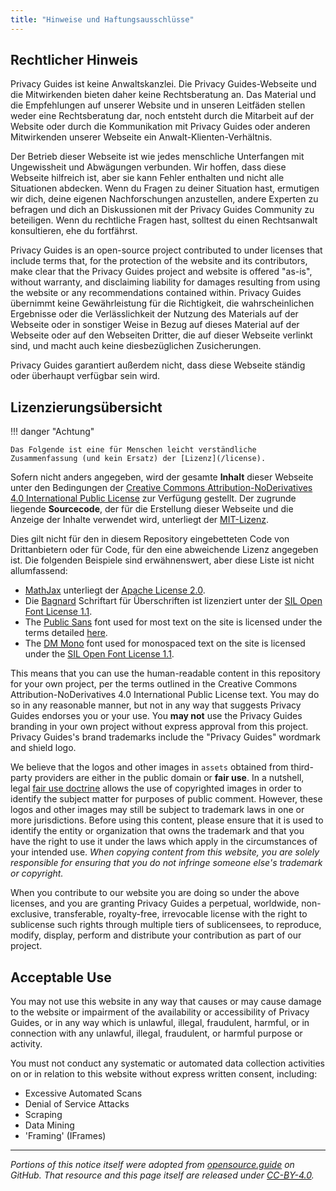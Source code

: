 ```yaml
---
title: "Hinweise und Haftungsausschlüsse"
---
```


## Rechtlicher Hinweis

Privacy Guides ist keine Anwaltskanzlei. Die Privacy Guides-Webseite und die Mitwirkenden bieten daher keine Rechtsberatung an. Das Material und die Empfehlungen auf unserer Website und in unseren Leitfäden stellen weder eine Rechtsberatung dar, noch entsteht durch die Mitarbeit auf der Website oder durch die Kommunikation mit Privacy Guides oder anderen Mitwirkenden unserer Webseite ein Anwalt-Klienten-Verhältnis.

Der Betrieb dieser Webseite ist wie jedes menschliche Unterfangen mit Ungewissheit und Abwägungen verbunden. Wir hoffen, dass diese Webseite hilfreich ist, aber sie kann Fehler enthalten und nicht alle Situationen abdecken. Wenn du Fragen zu deiner Situation hast, ermutigen wir dich, deine eigenen Nachforschungen anzustellen, andere Experten zu befragen und dich an Diskussionen mit der Privacy Guides Community zu beteiligen. Wenn du rechtliche Fragen hast, solltest du einen Rechtsanwalt konsultieren, ehe du fortfährst.

Privacy Guides is an open-source project contributed to under licenses that include terms that, for the protection of the website and its contributors, make clear that the Privacy Guides project and website is offered "as-is", without warranty, and disclaiming liability for damages resulting from using the website or any recommendations contained within. Privacy Guides übernimmt keine Gewährleistung für die Richtigkeit, die wahrscheinlichen Ergebnisse oder die Verlässlichkeit der Nutzung des Materials auf der Webseite oder in sonstiger Weise in Bezug auf dieses Material auf der Webseite oder auf den Webseiten Dritter, die auf dieser Webseite verlinkt sind, und macht auch keine diesbezüglichen Zusicherungen.

Privacy Guides garantiert außerdem nicht, dass diese Webseite ständig oder überhaupt verfügbar sein wird.

## Lizenzierungsübersicht

!!! danger "Achtung"

    Das Folgende ist eine für Menschen leicht verständliche Zusammenfassung (und kein Ersatz) der [Lizenz](/license).

Sofern nicht anders angegeben, wird der gesamte **Inhalt** dieser Webseite unter den Bedingungen der [Creative Commons Attribution-NoDerivatives 4.0 International Public License](https://github.com/privacyguides/privacyguides.org/blob/main/LICENSE) zur Verfügung gestellt. Der zugrunde liegende **Sourcecode**, der für die Erstellung dieser Webseite und die Anzeige der Inhalte verwendet wird, unterliegt der [MIT-Lizenz](https://github.com/privacyguides/privacyguides.org/tree/main/LICENSE-CODE).

Dies gilt nicht für den in diesem Repository eingebetteten Code von Drittanbietern oder für Code, für den eine abweichende Lizenz angegeben ist. Die folgenden Beispiele sind erwähnenswert, aber diese Liste ist nicht allumfassend:

* [MathJax](https://github.com/privacyguides/privacyguides.org/blob/main/theme/assets/javascripts/mathjax.js) unterliegt der [Apache License 2.0](https://github.com/privacyguides/privacyguides.org/blob/main/docs/assets/javascripts/LICENSE.mathjax.txt).
* Die [Bagnard](https://github.com/privacyguides/brand/tree/main/WOFF/bagnard) Schriftart für Überschriften ist lizenziert unter der [SIL Open Font License 1.1](https://github.com/privacyguides/brand/blob/main/WOFF/bagnard/LICENSE.txt).
* The [Public Sans](https://github.com/privacyguides/brand/tree/main/WOFF/public_sans) font used for most text on the site is licensed under the terms detailed [here](https://github.com/privacyguides/brand/blob/main/WOFF/public_sans/LICENSE.txt).
* The [DM Mono](https://github.com/privacyguides/brand/tree/main/WOFF/dm_mono) font used for monospaced text on the site is licensed under the [SIL Open Font License 1.1](https://github.com/privacyguides/brand/blob/main/WOFF/dm_mono/LICENSE.txt).

This means that you can use the human-readable content in this repository for your own project, per the terms outlined in the Creative Commons Attribution-NoDerivatives 4.0 International Public License text. You may do so in any reasonable manner, but not in any way that suggests Privacy Guides endorses you or your use. You **may not** use the Privacy Guides branding in your own project without express approval from this project. Privacy Guides's brand trademarks include the "Privacy Guides" wordmark and shield logo.

We believe that the logos and other images in `assets` obtained from third-party providers are either in the public domain or **fair use**. In a nutshell, legal [fair use doctrine](https://www.copyright.gov/fair-use/more-info.html) allows the use of copyrighted images in order to identify the subject matter for purposes of public comment. However, these logos and other images may still be subject to trademark laws in one or more jurisdictions. Before using this content, please ensure that it is used to identify the entity or organization that owns the trademark and that you have the right to use it under the laws which apply in the circumstances of your intended use. *When copying content from this website, you are solely responsible for ensuring that you do not infringe someone else's trademark or copyright.*

When you contribute to our website you are doing so under the above licenses, and you are granting Privacy Guides a perpetual, worldwide, non-exclusive, transferable, royalty-free, irrevocable license with the right to sublicense such rights through multiple tiers of sublicensees, to reproduce, modify, display, perform and distribute your contribution as part of our project.

## Acceptable Use

You may not use this website in any way that causes or may cause damage to the website or impairment of the availability or accessibility of Privacy Guides, or in any way which is unlawful, illegal, fraudulent, harmful, or in connection with any unlawful, illegal, fraudulent, or harmful purpose or activity.

You must not conduct any systematic or automated data collection activities on or in relation to this website without express written consent, including:

* Excessive Automated Scans
* Denial of Service Attacks
* Scraping
* Data Mining
* 'Framing' (IFrames)

---

*Portions of this notice itself were adopted from [opensource.guide](https://github.com/github/opensource.guide/blob/master/notices.md) on GitHub. That resource and this page itself are released under [CC-BY-4.0](https://creativecommons.org/licenses/by-sa/4.0/).*
